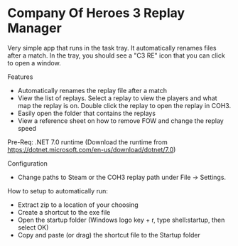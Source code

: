 # Company Of Heroes 3 Replay Manager

Very simple app that runs in the task tray. It automatically renames files after a match. In the tray, you should see a "C3 RE" icon that you can click to open a window. 

Features
* Automatically renames the replay file after a match
* View the list of replays.  Select a replay to view the players and what map the replay is on.  Double click the replay to open the replay in COH3.
* Easily open the folder that contains the replays
* View a reference sheet on how to remove FOW and change the replay speed

Pre-Req: .NET 7.0 runtime (Download the runtime from https://dotnet.microsoft.com/en-us/download/dotnet/7.0)

Configuration
* Change paths to Steam or the COH3 replay path under File -> Settings.

How to setup to automatically run:

* Extract zip to a location of your choosing
* Create a shortcut to the exe file
* Open the startup folder (Windows logo key + r, type shell:startup, then select OK)
* Copy and paste (or drag) the shortcut file to the Startup folder
